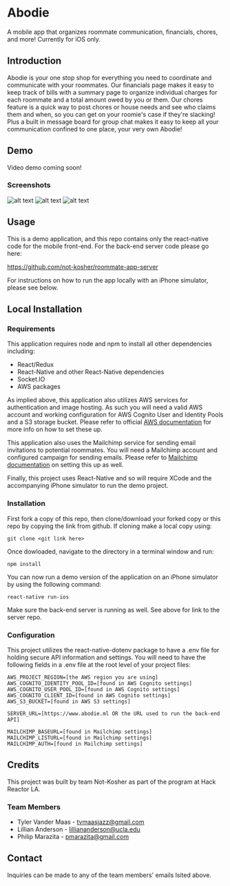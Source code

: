 # Abodie
A mobile app that organizes roommate communication, financials, chores, and more!  Currently for iOS only.

## Introduction
Abodie is your one stop shop for everything you need to coordinate and communicate with your roommates.  Our financials page makes it easy to keep track of bills with a summary page to organize individual charges for each roommate and a total amount owed by you or them.  Our chores feature is a quick way to post chores or house needs and see who claims them and when, so you can get on your roomie's case if they're slacking!  Plus a built in message board for group chat makes it easy to keep all your communication confined to one place, your very own Abodie!

## Demo
Video demo coming soon!

### Screenshots
![alt text](https://i.imgur.com/SHpfig5.png?1 "Splash Screen")
![alt text](https://i.imgur.com/epoGXch.png?1 "Financials Screen")
![alt text](https://i.imgur.com/4y1mjNh.png?1 "Menu Options")

## Usage
This is a demo application, and this repo contains only the react-native code for the mobile front-end.  For the back-end server code please go here:

https://github.com/not-kosher/roommate-app-server

For instructions on how to run the app locally with an iPhone simulator, please see below.



## Local Installation

### Requirements
This application requires node and npm to install all other dependencies including: 
- React/Redux
- React-Native and other React-Native dependencies
- Socket.IO
- AWS packages

As implied above, this application also utilizes AWS services for authentication and image hosting.  As such you will need a valid AWS account and working configuration for AWS Cognito User and Identity Pools and a S3 storage bucket. Please refer to official [AWS documentation](https://aws.amazon.com/documentation/) for more info on how to set these up.

This application also uses the Mailchimp service for sending email invitations to potential roommates.  You will need a Mailchimp account and configured campaign for sending emails.  Please refer to [Mailchimp documentation](https://developer.mailchimp.com/documentation/mailchimp/reference/overview/) on setting this up as well.

Finally, this project uses React-Native and so will require XCode and the accompanying iPhone simulator to run the demo project.

### Installation
First fork a copy of this repo, then clone/download your forked copy or this repo by copying the link from github.  If cloning make a local copy using:

```
git clone <git link here>
```

Once dowloaded, navigate to the directory in a terminal window and run:

```
npm install
```

You can now run a demo version of the application on an iPhone simulator by using the following command:

```
react-native run-ios
```

Make sure the back-end server is running as well.  See above for link to the server repo.

### Configuration
This project utilizes the react-native-dotenv package to have a .env file for holding secure API information and settings.  You will need to have the following fields in a .env file at the root level of your project files:

```
AWS_PROJECT_REGION=[the AWS region you are using]
AWS_COGNITO_IDENTITY_POOL_ID=[found in AWS Cognito settings]
AWS_COGNITO_USER_POOL_ID=[found in AWS Cognito settings]
AWS_COGNITO_CLIENT_ID=[found in AWS Cognito settings]
AWS_S3_BUCKET=[found in AWS S3 settings]

SERVER_URL=[https://www.abodie.ml OR the URL used to run the back-end API]

MAILCHIMP_BASEURL=[found in Mailchimp settings]
MAILCHIMP_LISTURL=[found in Mailchimp settings]
MAILCHIMP_AUTH=[found in Mailchimp settings]
```

## Credits

This project was built by team Not-Kosher as part of the program at Hack Reactor LA.

### Team Members

- Tyler Vander Maas - tvmaasjazz@gmail.com
- Lillian Anderson - lilliananderson@ucla.edu
- Philip Marazita - pmarazita@gmail.com

## Contact

Inquiries can be made to any of the team members' emails lsited above.
